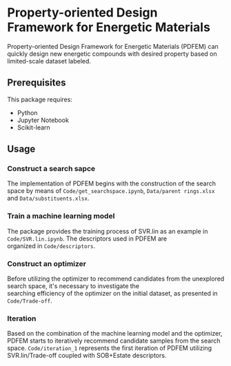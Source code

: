 # Property-oriented Design Framework for Energetic Materials
Property-oriented Design Framework for Energetic Materials (PDFEM) can quickly design new energetic compounds with desired property based on limited-scale dataset labeled.

## Prerequisites
This package requires:
* Python
* Jupyter Notebook
* Scikit-learn

## Usage
### Construct a search sapce
The implementation of PDFEM begins with the construction of the search space by means of `Code/get_searchspace.ipynb`, `Data/parent rings.xlsx` and `Data/substituents.xlsx`.

### Train a machine learning model
The package provides the training process of SVR.lin as an example in `Code/SVR.lin.ipynb`. The descriptors used in PDFEM are <br>organized in `Code/descriptors`.

### Construct an optimizer
Before utilizing the optimizer to recommend candidates from the unexplored search space, it's necessary to investigate the <br>searching efficiency of the optimizer 
on the initial dataset, as presented in `Code/Trade-off`.

### Iteration
Based on the combination of the machine learning model and the optimizer, PDFEM starts to iteratively recommend candidate samples from the search space. 
`Code/iteration_1` represents the first iteration of PDFEM utilizing SVR.lin/Trade-off coupled with SOB+Estate descriptors.
